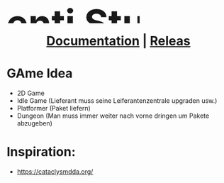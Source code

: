 <h1 align="center">
<div style="width: 300px;height: 100px; overflow: hidden;">
  <img style="scale:3;transform:translateY(20px);clip-path: polygon(0 0, 100% 0, 100% 50%, 0 50%);" src="https://raw.githubusercontent.com/Hirschiii/liferfix_game_projekt_2024_2_hj/e3adebdfc2d0330bee1855bb23b747f93d6c4402/assets/Studio_Firma/Logo_Ideen/Zeichenfl%C3%A4che%201.png" alt="Serenti Studios">
</div>
  <a href="">Documentation</a> |
  <a href="">Releas</a>
</h1>

# GAme Idea

- 2D Game
- Idle Game (Lieferant muss seine Leiferantenzentrale upgraden usw.)
- Platformer (Paket liefern)
- Dungeon (Man muss immer weiter nach vorne dringen um Pakete abzugeben)

# Inspiration:

- https://cataclysmdda.org/
